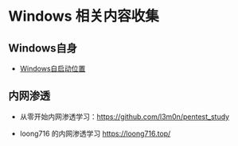# Windows 相关内容收集



## Windows自身

- [Windows自启动位置](./windows自启动.md)

## 内网渗透

- 从零开始内网渗透学习：https://github.com/l3m0n/pentest_study

- loong716 的内网渗透学习 https://loong716.top/ 

